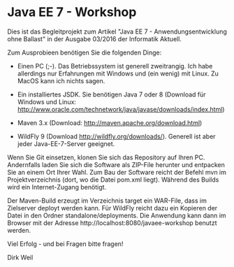 Java EE 7 - Workshop
========================

Dies ist das Begleitprojekt zum Artikel "Java EE 7 - Anwendungsentwicklung ohne Ballast" in der Ausgabe 03/2016 der Informatik Aktuell.

Zum Ausprobieen benötigen Sie die folgenden Dinge:

- Einen PC (;-). Das Betriebssystem ist generell zweitrangig. Ich habe allerdings nur Erfahrungen mit Windows und (ein wenig) mit Linux. Zu MacOS kann ich nichts sagen.

- Ein installiertes JSDK. Sie benötigen Java 7 oder 8 (Download für Windows und Linux: http://www.oracle.com/technetwork/java/javase/downloads/index.html)

- Maven 3.x (Download: http://maven.apache.org/download.html)

- WildFly 9 (Download http://wildfly.org/downloads/). Generell ist aber jeder Java-EE-7-Server geeignet.

Wenn Sie Git einsetzen, klonen Sie sich das Repository auf Ihren PC. Andernfalls laden Sie sich die Software als ZIP-File herunter und entpacken Sie an einem Ort Ihrer Wahl. Zum Bau der Software reicht der Befehl mvn im Projektverzeichnis (dort, wo die Datei pom.xml liegt). Während des Builds wird ein Internet-Zugang benötigt.

Der Maven-Build erzeugt im Verzeichnis target ein WAR-File, dass im Zielserver deployt werden kann. Für WildFly reicht dazu ein Kopieren der Datei in den Ordner standalone/deployments. Die Anwendung kann dann im Browser mit der Adresse http://localhost:8080/javaee-workshop benutzt werden.

Viel Erfolg - und bei Fragen bitte fragen!

Dirk Weil   